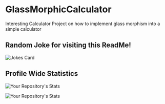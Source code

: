 # GlassMorphicCalculator
Interesting Calculator
Project on how to implement glass morphism into a simple calculator

## Random Joke for visiting this ReadMe!
![Jokes Card](https://readme-jokes.vercel.app/api)

## Profile Wide Statistics

![Your Repository's Stats](https://github-readme-stats.vercel.app/api?username=ethanw2457&show_icons=true)

![Your Repository's Stats](https://github-readme-stats.vercel.app/api/top-langs/?username=ethanw2457&theme=blue-green)
